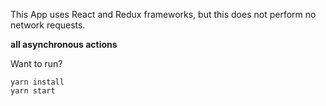 This App uses React and Redux frameworks, but this does not perform no network requests.

**all asynchronous actions**

Want to run?

```
yarn install
yarn start
```
